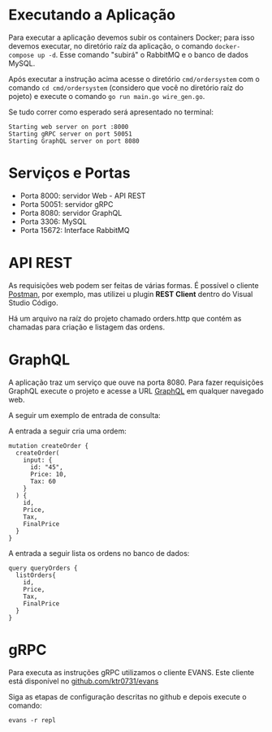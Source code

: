# Executando a Aplicação

Para executar a aplicação devemos subir os containers Docker; para isso devemos executar, no diretório raíz da aplicação, o comando ```docker-compose up -d```. Esse comando "subirá" o RabbitMQ e o banco de dados MySQL.

Após executar a instrução acima acesse o diretório ```cmd/ordersystem``` com o comando ```cd cmd/ordersystem``` (considero que você no diretório raíz do pojeto) e execute o comando ```go run main.go wire_gen.go```.

Se tudo correr como esperado será apresentado no terminal:
```
Starting web server on port :8000
Starting gRPC server on port 50051
Starting GraphQL server on port 8080
```

# Serviços e Portas

- Porta 8000: servidor Web - API REST
- Porta 50051: servidor gRPC
- Porta 8080: servidor GraphQL
- Porta 3306: MySQL
- Porta 15672: Interface RabbitMQ

# API REST

As requisições web podem ser feitas de várias formas. É possível o cliente [Postman](https://www.postman.com/), por exemplo, mas utilizei u plugin **REST Client** dentro do Visual Studio Código.

Há um arquivo na raíz do projeto chamado orders.http que contém as chamadas para criação e listagem das ordens.

# GraphQL

A aplicação traz um serviço que ouve na porta 8080. Para fazer requisições GraphQL execute o projeto e acesse a URL [GraphQL](http://localhost:8080) em qualquer navegado web.

A seguir um exemplo de entrada de consulta:

A entrada a seguir cria uma ordem:
```
mutation createOrder {
  createOrder(
    input: {
      id: "45",
      Price: 10,
      Tax: 60
    }
  ) {
    id,
    Price,
    Tax,
    FinalPrice
  }
}
```


A entrada a seguir lista os ordens no banco de dados:  
```
query queryOrders {
  listOrders{
    id,
    Price,
    Tax,
    FinalPrice
  } 
}
```

# gRPC

Para executa as instruções gRPC utilizamos o cliente EVANS. Este cliente está disponível no [github.com/ktr0731/evans](https://github.com/ktr0731/evans)

Siga as etapas de configuração descritas no github e depois execute o comando:

```
evans -r repl
```